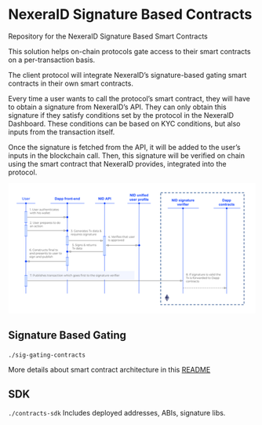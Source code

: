 # NexeraID Signature Based Contracts

Repository for the NexeraID Signature Based Smart Contracts

This solution helps on-chain protocols gate access to their smart contracts on a per-transaction basis.

The client protocol will integrate NexeraID’s signature-based gating smart contracts in their own smart contracts.

Every time a user wants to call the protocol’s smart contract, they will have to obtain a signature from NexeraID’s API. They can only obtain this signature if they satisfy conditions set by the protocol in the NexeraID Dashboard. These conditions can be based on KYC conditions, but also inputs from the transaction itself.

Once the signature is fetched from the API, it will be added to the user’s inputs in the blockchain call. Then, this signature will be verified on chain using the smart contract that NexeraID provides, integrated into the protocol.

![End to End flow](./images/smartcontractgating-flow.png)

## Signature Based Gating

`./sig-gating-contracts`

More details about smart contract architecture in this [README](./sig-gating-contracts/README.md)

## SDK

`./contracts-sdk`
Includes deployed addresses, ABIs, signature libs.

